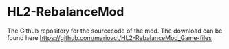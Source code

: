 # HL2-RebalanceMod
The Github repository for the sourcecode of the mod.
The download can be found here https://github.com/mariovct/HL2-RebalanceMod_Game-files
